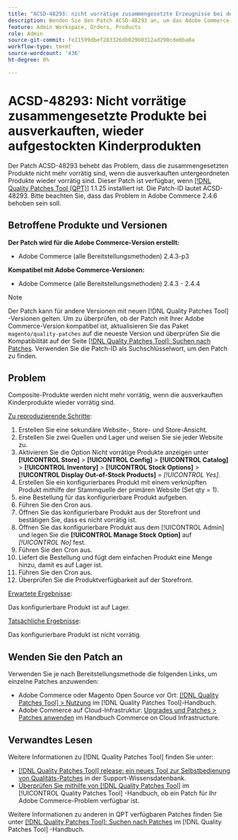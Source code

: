 ```yaml
---
title: "ACSD-48293: nicht vorrätige zusammengesetzte Erzeugnisse bei der Wiederbestockung ausverkaufter kindergesicherter Produkte"
description: Wenden Sie den Patch ACSD-48293 an, um das Adobe Commerce-Problem zu beheben, bei dem die zusammengesetzten Produkte nicht mehr vorrätig sind, wenn die ausverkauften untergeordneten Produkte wieder vorrätig sind.
feature: Admin Workspace, Orders, Products
role: Admin
source-git-commit: fe11599dbef283326db029b0312ad290cde0ba0a
workflow-type: tm+mt
source-wordcount: '436'
ht-degree: 0%

---
```


# ACSD-48293: Nicht vorrätige zusammengesetzte Produkte bei ausverkauften, wieder aufgestockten Kinderprodukten

Der Patch ACSD-48293 behebt das Problem, dass die zusammengesetzten Produkte nicht mehr vorrätig sind, wenn die ausverkauften untergeordneten Produkte wieder vorrätig sind. Dieser Patch ist verfügbar, wenn [[!DNL Quality Patches Tool (QPT)]](https://experienceleague.adobe.com/en/docs/commerce-knowledge-base/kb/announcements/commerce-announcements/magento-quality-patches-released-new-tool-to-self-serve-quality-patches) 1.1.25 installiert ist. Die Patch-ID lautet ACSD-48293. Bitte beachten Sie, dass das Problem in Adobe Commerce 2.4.6 behoben sein soll.

## Betroffene Produkte und Versionen

**Der Patch wird für die Adobe Commerce-Version erstellt:**

* Adobe Commerce (alle Bereitstellungsmethoden) 2.4.3-p3

**Kompatibel mit Adobe Commerce-Versionen:**

* Adobe Commerce (alle Bereitstellungsmethoden) 2.4.3 - 2.4.4

>[!NOTE]
>
>Der Patch kann für andere Versionen mit neuen [!DNL Quality Patches Tool] -Versionen gelten. Um zu überprüfen, ob der Patch mit Ihrer Adobe Commerce-Version kompatibel ist, aktualisieren Sie das Paket `magento/quality-patches` auf die neueste Version und überprüfen Sie die Kompatibilität auf der Seite [[!DNL Quality Patches Tool]: Suchen nach Patches](https://experienceleague.adobe.com/tools/commerce-quality-patches/index.html). Verwenden Sie die Patch-ID als Suchschlüsselwort, um den Patch zu finden.

## Problem

Composite-Produkte werden nicht mehr vorrätig, wenn die ausverkauften Kinderprodukte wieder vorrätig sind.

<u>Zu reproduzierende Schritte</u>:

1. Erstellen Sie eine sekundäre Website-, Store- und Store-Ansicht.
1. Erstellen Sie zwei Quellen und Lager und weisen Sie sie jeder Website zu.
1. Aktivieren Sie die Option Nicht vorrätige Produkte anzeigen unter **[!UICONTROL Store]** > **[!UICONTROL Config]** > **[!UICONTROL Catalog]** > **[!UICONTROL Inventory]** > **[!UICONTROL Stock Options]** > **[!UICONTROL Display Out-of-Stock Products]** = *[!UICONTROL Yes]*.
1. Erstellen Sie ein konfigurierbares Produkt mit einem verknüpften Produkt mithilfe der Stammquelle der primären Website (Set qty = 1).
1. eine Bestellung für das konfigurierbare Produkt aufgeben.
1. Führen Sie den Cron aus.
1. Öffnen Sie das konfigurierbare Produkt aus der Storefront und bestätigen Sie, dass es nicht vorrätig ist.
1. Öffnen Sie das konfigurierbare Produkt aus dem [!UICONTROL Admin] und legen Sie die **[!UICONTROL Manage Stock Option]** auf *[!UICONTROL No]* fest.
1. Führen Sie den Cron aus.
1. Liefert die Bestellung und fügt dem einfachen Produkt eine Menge hinzu, damit es auf Lager ist.
1. Führen Sie den Cron aus.
1. Überprüfen Sie die Produktverfügbarkeit auf der Storefront.

<u>Erwartete Ergebnisse</u>:

Das konfigurierbare Produkt ist auf Lager.

<u>Tatsächliche Ergebnisse</u>:

Das konfigurierbare Produkt ist nicht vorrätig.

## Wenden Sie den Patch an

Verwenden Sie je nach Bereitstellungsmethode die folgenden Links, um einzelne Patches anzuwenden:

* Adobe Commerce oder Magento Open Source vor Ort: [[!DNL Quality Patches Tool] > Nutzung](/help/tools/quality-patches-tool/usage.md) im [!DNL Quality Patches Tool]-Handbuch.
* Adobe Commerce auf Cloud-Infrastruktur: [Upgrades und Patches > Patches anwenden](https://experienceleague.adobe.com/docs/commerce-cloud-service/user-guide/develop/upgrade/apply-patches.html) im Handbuch Commerce on Cloud Infrastructure.

## Verwandtes Lesen

Weitere Informationen zu [!DNL Quality Patches Tool] finden Sie unter:

* [[!DNL Quality Patches Tool] release: ein neues Tool zur Selbstbedienung von Qualitäts-Patches](https://experienceleague.adobe.com/en/docs/commerce-knowledge-base/kb/announcements/commerce-announcements/magento-quality-patches-released-new-tool-to-self-serve-quality-patches) in der Support-Wissensdatenbank.
* [Überprüfen Sie mithilfe von  [!DNL Quality Patches Tool]](/help/tools/quality-patches-tool/patches-available-in-qpt/check-patch-for-magento-issue-with-magento-quality-patches.md) im [!UICONTROL Quality Patches Tool] -Handbuch, ob ein Patch für Ihr Adobe Commerce-Problem verfügbar ist.


Weitere Informationen zu anderen in QPT verfügbaren Patches finden Sie unter [[!DNL Quality Patches Tool]: Suchen nach Patches](https://experienceleague.adobe.com/tools/commerce-quality-patches/index.html) im [!DNL Quality Patches Tool] -Handbuch.
